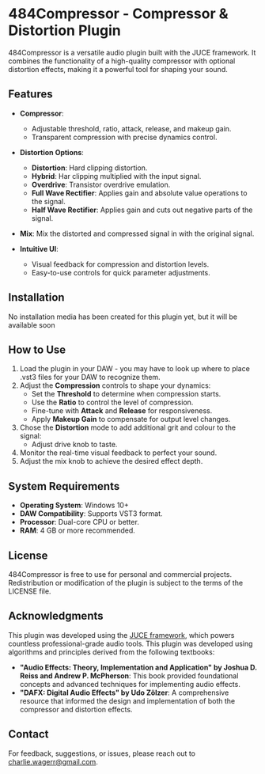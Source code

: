 # 484Compressor - Compressor & Distortion Plugin

484Compressor is a versatile audio plugin built with the JUCE framework. It combines the functionality of a high-quality compressor with optional distortion effects, making it a powerful tool for shaping your sound.

## Features

- **Compressor**:
  - Adjustable threshold, ratio, attack, release, and makeup gain.
  - Transparent compression with precise dynamics control.

- **Distortion Options**:
  - **Distortion**: Hard clipping distortion.
  - **Hybrid**: Har clipping multiplied with the input signal.
  - **Overdrive**: Transistor overdrive emulation.
  - **Full Wave Rectifier**: Applies gain and absolute value operations to the signal.
  - **Half Wave Rectifier**: Applies gain and cuts out negative parts of the signal.

- **Mix**: Mix the distorted and compressed signal in with the original signal.

- **Intuitive UI**:
  - Visual feedback for compression and distortion levels.
  - Easy-to-use controls for quick parameter adjustments.

## Installation

No installation media has been created for this plugin yet, but it will be available soon

## How to Use

1. Load the plugin in your DAW - you may have to look up where to place .vst3 files for your DAW to recognize them.
2. Adjust the **Compression** controls to shape your dynamics:
   - Set the **Threshold** to determine when compression starts.
   - Use the **Ratio** to control the level of compression.
   - Fine-tune with **Attack** and **Release** for responsiveness.
   - Apply **Makeup Gain** to compensate for output level changes.
3. Chose the **Distortion** mode to add additional grit and colour to the signal:
   - Adjust drive knob to taste.
4. Monitor the real-time visual feedback to perfect your sound.
5. Adjust the mix knob to achieve the desired effect depth.

## System Requirements

- **Operating System**: Windows 10+
- **DAW Compatibility**: Supports VST3 format.
- **Processor**: Dual-core CPU or better.
- **RAM**: 4 GB or more recommended.

## License

484Compressor is free to use for personal and commercial projects. Redistribution or modification of the plugin is subject to the terms of the LICENSE file.

## Acknowledgments

This plugin was developed using the [JUCE framework](https://juce.com), which powers countless professional-grade audio tools.
This plugin was developed using algorithms and principles derived from the following textbooks:

- **"Audio Effects: Theory, Implementation and Application" by Joshua D. Reiss and Andrew P. McPherson**: This book provided foundational concepts and advanced techniques for implementing audio effects.
- **"DAFX: Digital Audio Effects" by Udo Zölzer**: A comprehensive resource that informed the design and implementation of both the compressor and distortion effects. 

## Contact

For feedback, suggestions, or issues, please reach out to charlie.wagerr@gmail.com.


